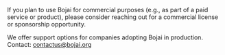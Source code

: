 If you plan to use Bojai for commercial purposes (e.g., as part of a paid service or product),
please consider reaching out for a commercial license or sponsorship opportunity.

We offer support options for companies adopting Bojai in production.
Contact: contactus@bojai.org

